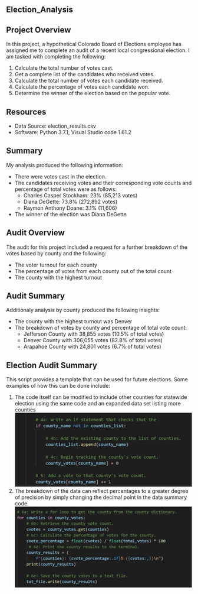 ##  Election_Analysis

## Project Overview
In this project, a hypothetical Colorado Board of Elections employee has assigned me to complete an audit of a recent local congressional election. I am tasked with completing the following:

1. Calculate the total number of votes cast.
2. Get a complete list of the candidates who received votes.
3. Calculate the total number of votes each candidate received.
4. Calculate the percentage of votes each candidate won.
5. Determine the winner of the election based on the popular vote.

## Resources
- Data Source: election_results.csv
- Software: Python 3.7.1, Visual Studio code 1.61.2

## Summary
My analysis produced the following information:
- There were votes cast in the election.
- The candidates receiving votes and their corresponding vote counts and percentage of total votes were as follows:
  -  Charles Casper Stockham: 23% (85,213 votes)
  -  Diana DeGette: 73.8% (272,892 votes)
  -  Raymon Anthony Doane: 3.1% (11,606)
- The winner of the election was Diana DeGette  

## Audit Overview
The audit for this project included a request for a further breakdown of the votes based by county and the following:
- The voter turnout for each county
- The percentage of votes from each county out of the total count
- The county with the highest turnout

## Audit Summary
Additionaly analysis by county produced the following insights:
- The county with the highest turnout was Denver
- The breakdown of votes by county and percentage of total vote count:
  - Jefferson County with 38,855 votes (10.5% of total votes)
  - Denver County with 306,055 votes (82.8% of total votes)
  - Arapahoe County with 24,801 votes (6.7% of total votes)

## Election Audit Summary
This script provides a template that can be used for future elections. Some examples of how this can be done include:
 1. The code itself can be modified to include other counties for statewide election using the same code and an expanded data set listing more counties
![County Code](https://github.com/FinTechNOLA/Election_Analysis/blob/main/CountyVoteCountCode.png)
 2. The breakdown of the data can reflect percentages to a greater degree of precision by simply changing the decimal point in the data summary code.
![Results Code](https://github.com/FinTechNOLA/Election_Analysis/blob/main/CountyResults.png)

